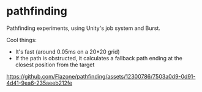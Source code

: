 # pathfinding

Pathfinding experiments, using Unity's job system and Burst.

Cool things:
- It's fast (around 0.05ms on a 20*20 grid)
- If the path is obstructed, it calculates a fallback path ending at the closest position from the target

https://github.com/Flazone/pathfinding/assets/12300786/7503a0d9-0d91-4d41-9ea6-235aeeb212fe
